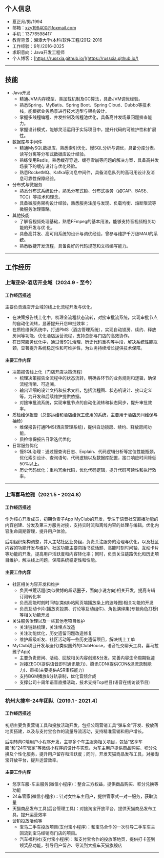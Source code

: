 ## 个人信息
- 夏正月/男/1994
- 邮箱：xzy199400@foxmail.com
- 手机：13776598417
- 教育背景：湘潭大学/本科/软件工程/2012-2016
- 工作经验：9年/2016-2025
- 求职意向：Java开发工程师
- 个人博客：[https://russxia.github.io/](https://russxia.github.io/)
---
## 技能
+ Java开发
  + 精通JVM内存模型、类加载机制及GC算法，具备JVM调优经验。
  + 熟悉Spring、MyBatis、Spring Boot、Spring Cloud、Dubbo等技术栈，能根据业务场景进行技术选型与架构设计。
  + 掌握多线程编程、并发控制及线程池优化，具备高并发场景问题排查能力。
  + 掌握设计模式，能够灵活运⽤于实际项⽬中，提升代码的可维护性和扩展性。
+ 数据库与中间件
  + 精通MySQL数据库，熟悉索引优化、慢SQL分析与调优，具备分库分表、读写分离等分布式数据库设计经验。
  + 熟练使用Redis，熟悉缓存穿透、缓存雪崩等问题的解决方案，具备高并发场景下的缓存设计与优化经验。
  + 熟悉RocketMQ、Kafka等消息中间件，具备消息队列的高可用设计及消息可靠性保障经验。
+ 分布式与微服务
  + 熟悉分布式系统设计，熟悉分布式锁、分布式事务（如CAP、BASE、TCC）等技术和理念。
  + 具备微服务架构设计经验，熟悉服务注册与发现、负载均衡、熔断限流等微服务治理策略。
+ 其他技能
  + 了解⾳视频处理基础，熟悉FFmpeg的基本⽤法，能够⽀持⾳视频相关功能的开发与优
化。
  + 具备高并发、高可用系统的设计与调优经验，曾参与维护千万级MAU的系统。
  + 熟悉敏捷开发流程，具备良好的代码规范和文档编写能力。
---
## 工作经历
### 上海亚朵-酒店开业域（2024.9 - 至今）
#### 工作经历描述
主要负责酒店开业域的线上化流程开发与优化。
+ 在决策报告线上化中，梳理全流程状态流转，对接审批流系统，实现审批节点的自动化流转，显著提升开店审批效率；
+ 在质检维保系统中，打通PMS（酒店管理系统），实现自动锁房、续约、释放房间等功能，优化酒店运营流程，支持总部与门店的高效协作。
+ 在日常服务优化中，通过慢SQL治理、历史代码重构等手段，解决系统性能瓶颈，显著提升系统稳定性和可维护性，为业务持续增长提供技术保障。
#### 主要工作内容
+ 决策报告线上化（门店开店决策流程）
  + 梳理决策报告全流程中的状态流转，明确各环节的业务规则和逻辑，确保流程清晰、可追溯。
  + 输出详细的设计文档和技术文档，包括流程图、状态机设计、接口定义等，为开发和后续维护提供依据。
  + 对接审批流系统，实现审批节点的自动化流转和状态同步，提升审批效率。
+ 质检维保报告（总部运维和酒店维保工使用的系统，主要用于酒店房间维保与抽检）
  + 维保报告打通PMS(酒店管理系统)，提供自动锁房、续约、释放房间功能。
  + 质检维保报告日常迭代优化
+ 日常服务优化
  + 慢SQL治理：通过慢查询日志、Explain、代码逻辑分析等定位性能瓶颈，优化索引设计、查询语句、代码逻辑以及数据库配置，接口响应时间降低50%以上。
  + 历史代码优化：重构冗余代码，优化代码逻辑，提升代码可读性和执行效率。
---
### 上海喜马拉雅（2021.5 - 2024.8）
#### 工作经历描述
作为核心开发成员，初期负责子App MyClub的开发，专注于语音社交直播功能的内容创建、分发及第三方服务对接，支持实时流和离线内容的处理与编辑。优化内容生命周期管理，提升用户体验。

后期组织架构调整，并入主站社区业务组，负责关注服务的治理与优化，以及社区内容的功能开发与维护。社区功能主要包括书荒话题、高能时刻时间轴、互动卡片等功能的开发，提高用户活跃度和内容转化率；同时，负责关注链路优化和历史项目维护，解决线上问题，保障系统稳定性和性能。
#### 主要工作内容
+ 社区相关内容开发和维护
  + 负责书荒话题(类似微博的超话圈子，面向小说方向)相关开发，提高专辑订阅转化率
  + 负责高能时刻时间轴(类似b站网页端播放条上的波峰图)相关功能的开发
  + 负责互动卡片(播放页投票、讨论等互动组件)、角色演绎集(专辑角色打榜)等相关功能开发
+ 关注服务治理以及一些其他老项目维护
  + 关注链路梳理，关注埋点改造
  + 关注功能优化，历史遗留问题改造修复
  + 维护超级听友、社区活动等一些历史遗留项目，解决线上工单
+ MyClub项目开发与迭代(类似国外的ClubHouse，语音社交聊天工具，喜马拉雅子App)
  + 主要负责房间、活动、回放相关内容创建&分发，完善内容生命周期轨迹
  + 对接ZEGO(提供语音即时通讯能力)、腾讯CDN(提供CDN&混流录制能力)、审核(主要提供ASR审核能力)
  + 支持BGM播放&分轨录制，优化音频合成
  + 支撑公司十周年语音直播活动，技术支持Top栏目(语音在线访谈节目)
---
### 杭州大搜车-24车团队（2019.1 - 2021.4）
#### 工作经历描述
初期主要负责营销工具和投放活动开发，包括公司营销工具“弹车金”开发、投放落地页搭建，以及与支付宝合作的流量导流活动，支持精准营销和用户增长。

后期转向C端用户小程序开发，主导多个车主服务相关项目，包括“悠享车服”和“24车管家”等微信小程序的设计与实现，为车主用户提供商品购买、积分兑换及个性化服务，提升用户留存和活跃度；同时，开发天猫商品发布工具，对接淘宝开放平台，提升运营效率。
#### 主要工作内容
+ 悠享车服-车主服务(微信小程序)：整合三方权益，提供商品购买、积分兑换等功能
+ 24车管家(微信小程序)：针对女性车主用户，提供管家式一对一服务，获取流量
+ 天猫商品发布工具(后台管理工具)：对接淘宝开放平台，提供天猫商品发布工具，提升运营效率
+ 营销投放活动等
  + 宝马二手车投放项目(支付宝小程序)：和宝马合作的一次引导二手车车主回流到宝马经销商门店的项目。
  + 汽车福利社(支付宝小程序)：和支付宝合作的投放落地页，提供打卡签到领奖品功能，引导用户留咨、导流到大搜车天猫旗舰店
---